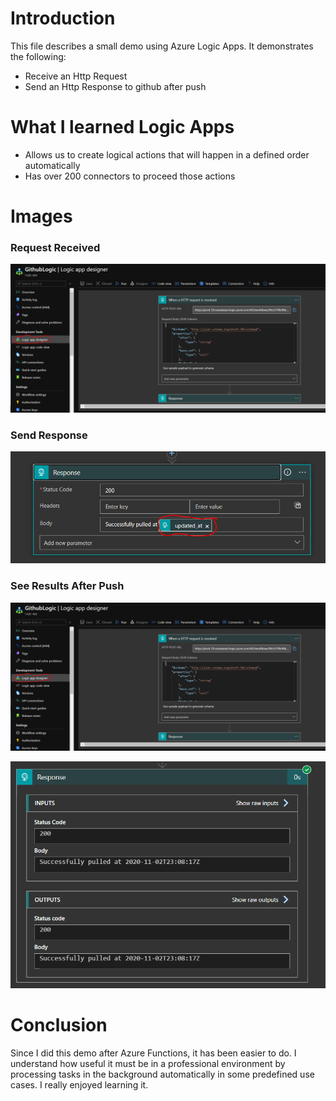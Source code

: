 # Introduction
This file describes a small demo using Azure Logic Apps. It demonstrates the following:
   * Receive an Http Request
   * Send an Http Response to github after push

# What I learned Logic Apps
* Allows us to create logical actions that will happen in a defined order automatically
* Has over 200 connectors to proceed those actions

# Images

### Request Received
 ![Create Project](https://github.com/camillebalima/AzureDemo/blob/master/Images/LogicApp/RequestReceived.PNG)
 
### Send Response
 ![Create Project](https://github.com/camillebalima/AzureDemo/blob/master/Images/LogicApp/Response.PNG)
 


### See Results After Push
![Function 1](https://github.com/camillebalima/AzureDemo/blob/master/Images/LogicApp/RequestReceived.PNG)

![Function 1](https://github.com/camillebalima/AzureDemo/blob/master/Images/LogicApp/ResponseTest.PNG)



# Conclusion
Since I did this demo after Azure Functions, it has been easier to do. I understand how useful it must be in a professional environment by processing tasks in the background automatically in some predefined use cases. I really enjoyed learning it.
